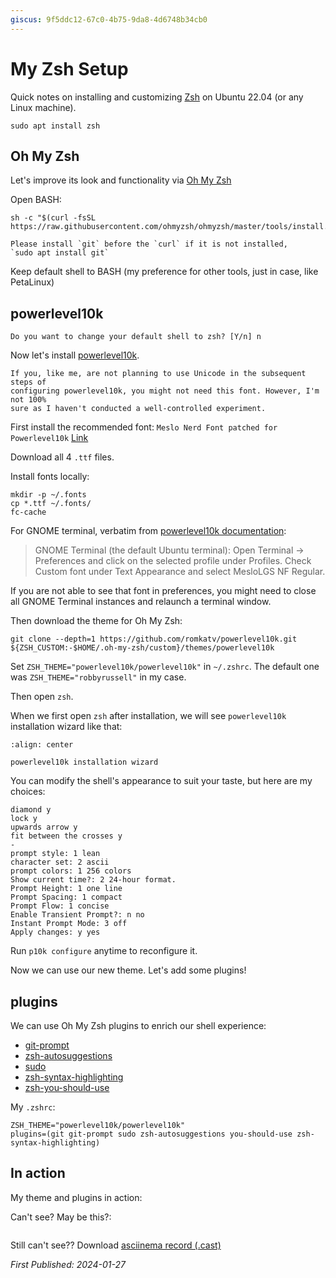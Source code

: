```yaml
---
giscus: 9f5ddc12-67c0-4b75-9da8-4d6748b34cb0
---
```

# My Zsh Setup

Quick notes on installing and customizing [Zsh](https://www.zsh.org/) on Ubuntu
22.04 (or any Linux machine).

```console
sudo apt install zsh
```

## Oh My Zsh

Let's improve its look and functionality via [Oh My Zsh](https://ohmyz.sh)

Open BASH:

```console
sh -c "$(curl -fsSL https://raw.githubusercontent.com/ohmyzsh/ohmyzsh/master/tools/install.sh)"
```

```{note}
Please install `git` before the `curl` if it is not installed,
`sudo apt install git`
```

Keep default shell to BASH (my preference for other tools, just in case, like
PetaLinux)

## powerlevel10k

```text
Do you want to change your default shell to zsh? [Y/n] n
```

Now let's install [powerlevel10k](https://github.com/romkatv/powerlevel10k).

```{note}
If you, like me, are not planning to use Unicode in the subsequent steps of
configuring powerlevel10k, you might not need this font. However, I'm not 100%
sure as I haven't conducted a well-controlled experiment.
```

First install the recommended font: `Meslo Nerd Font patched for Powerlevel10k`
[Link](https://github.com/romkatv/powerlevel10k#meslo-nerd-font-patched-for-powerlevel10k)

Download all 4 `.ttf` files.

Install fonts locally:

```console
mkdir -p ~/.fonts
cp *.ttf ~/.fonts/
fc-cache
```

For GNOME terminal, verbatim from
[powerlevel10k documentation](https://github.com/romkatv/powerlevel10k#manual-font-installation):

> GNOME Terminal (the default Ubuntu terminal): Open Terminal → Preferences and
> click on the selected profile under Profiles. Check Custom font under Text
> Appearance and select MesloLGS NF Regular.

If you are not able to see that font in preferences, you might need to close all
GNOME Terminal instances and relaunch a terminal window.

Then download the theme for Oh My Zsh:

```console
git clone --depth=1 https://github.com/romkatv/powerlevel10k.git ${ZSH_CUSTOM:-$HOME/.oh-my-zsh/custom}/themes/powerlevel10k
```

Set `ZSH_THEME="powerlevel10k/powerlevel10k"` in `~/.zshrc`. The default one
was `ZSH_THEME="robbyrussell"` in my case.

Then open `zsh`.

When we first open `zsh` after installation, we will see `powerlevel10k`
installation wizard like that:

```{figure} assets/zsh-1.png
:align: center

powerlevel10k installation wizard
```

You can modify the shell's appearance to suit your taste, but here are my
choices:

```text
diamond y
lock y
upwards arrow y
fit between the crosses y
-
prompt style: 1 lean
character set: 2 ascii
prompt colors: 1 256 colors
Show current time?: 2 24-hour format.
Prompt Height: 1 one line
Prompt Spacing: 1 compact
Prompt Flow: 1 concise
Enable Transient Prompt?: n no
Instant Prompt Mode: 3 off
Apply changes: y yes
```

Run `p10k configure` anytime to reconfigure it.

Now we can use our new theme. Let's add some plugins!

## plugins

We can use Oh My Zsh plugins to enrich our shell experience:

- [git-prompt](https://github.com/ohmyzsh/ohmyzsh/tree/master/plugins/git-prompt)
- [zsh-autosuggestions](https://github.com/zsh-users/zsh-autosuggestions/blob/master/INSTALL.md#oh-my-zsh)
- [sudo](https://github.com/ohmyzsh/ohmyzsh/tree/master/plugins/sudo)
- [zsh-syntax-highlighting](https://github.com/zsh-users/zsh-syntax-highlighting/blob/master/INSTALL.md#oh-my-zsh)
- [zsh-you-should-use](https://github.com/MichaelAquilina/zsh-you-should-use#installation)

My `.zshrc`:

```text
ZSH_THEME="powerlevel10k/powerlevel10k"
plugins=(git git-prompt sudo zsh-autosuggestions you-should-use zsh-syntax-highlighting)
```

## In action

My theme and plugins in action:

<!-- markdownlint-disable-next-line -->
<script async id="asciicast-633779" src="https://asciinema.org/a/633779.js"></script>

Can't see? May be this?:

```{asciinema} /assets/asciinema/zsh.cast
```

Still can't see?? Download
[asciinema record (.cast)](/extra/assets/asciinema/zsh.cast)

*First Published: 2024-01-27*


